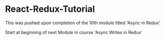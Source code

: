 # React-Redux-Tutorial

This was pushed upon completion of the 10th module titled 'Async in Redux'

Start at beginning of next Module in course 'Async Writes in Redux'
